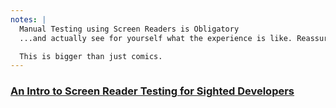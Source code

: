 ```yaml
---
notes: |
  Manual Testing using Screen Readers is Obligatory
  ...and actually see for yourself what the experience is like. Reassure yourself that you can navigate the page. Which elements do you have trouble finding on your first exploration of the page? Which elements have disappeared from the page entirely and don't seem to be available to your screen reader at all? Staying in that space, sharing the experience of a screen reader user again and again is the only way to further our knowledge about accessibility, nourish empathy for all of our audience and not only the bits of our audience that are just as abled as us. It can show us to which extent we broke the web in the first place and guide us into the right direction for fixing it.

  This is bigger than just comics.
---
```


<div class="clearfix">
  <div class="block block--xtra-long block--full-height fs-small blogjj">
    <h3 class="fs-medium bottom right tall bubble fragment fade-up"><a href="http://uncaughtreferenceerror.com/a-crash-course-to-screenreaders-for-sighted-developers/" target="jjblog">An Intro to Screen Reader Testing for Sighted Developers</a></h3>
    <ul class="mt-1">
    </ul>
  </div>
</div>

<!-- .slide: data-transition="fade-in" -->
